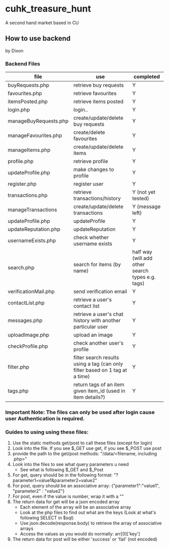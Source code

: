 # cuhk_treasure_hunt

A second hand market based in CU

## How to use backend
by Dixon

### Backend Files
file|use|completed
--|--|--
buyRequests.php | retrieve buy requests | Y
favourites.php | retrieve favourites | Y
itemsPosted.php|retrieve items posted | Y
login.php | login.. | Y
manageBuyRequests.php | create/update/delete  buy requests | Y
manageFavourites.php | create/delete favourites | Y
manageItems.php | create/update/delete items | Y
profile.php | retrieve profile | Y
updateProfile.php | make changes to profile | Y
register.php | register user | Y
transactions.php | retrieve transactions/history | Y (not yet tested)
manageTransactions | create/update/delete transactions | Y (message left)
updateProfile.php | updateProfile | Y
updateReputation.php | updateReputation | Y
usernameExists.php | check whether username exists | Y
search.php | search for items (by name) | half way (will add other search types e.g. tags)
verificationMail.php | send verification email | Y
contactList.php | retrieve a user's contact list | Y
messages.php | retrieve a user's chat history with another particular user | Y
uploadImage.php | upload an image | Y
checkProfile.php | check another user's profile | Y
filter.php | filter search results using a tag (can only filter based on 1 tag at a time) | Y
tags.php | return tags of an item given item_id (used in item details?) | Y

### Important Note: The files can only be used after login cause user Authentication is required.

### Guides to using using these files:
1. Use the static methods get/post to call these files (except for login)
2. Look into the file. If you see $_GET use get, if you see $_POST use post
3. provide the path to the get/post methods: "/data/<filename, including .php>"
4. Look into the files to see what query parameters u need
    - See what is following $_GET and $_Post
5. For get, query should be in the following format: "?parameter1=value1&parameter2=value2"
6. For post, query should be an associative array: {"parameter1":"value1", "parameter2" : "value2"}
7. For post, even if the value is number, wrap it with a ""
8. The return data for get will be a json encoded array
    - Each element of the array will be an associative array
    - Look at the php files to find out what are the keys (Look at what's following SELECT in $sql)
    - Use json.decode(response.body) to retrieve the array of associative arrays
    - Access the values as you would do normally: arr[0]['key']
9. The return data for post will be either 'success' or 'fail' (not encoded)
